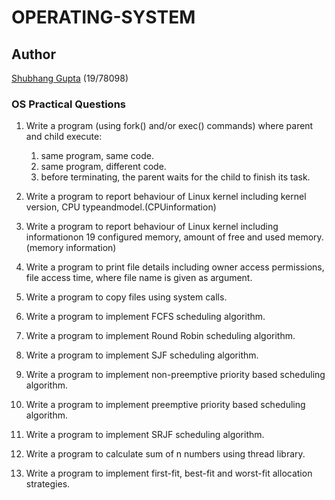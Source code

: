 # OPERATING-SYSTEM

## Author

[Shubhang Gupta](https://github.com/jarvis-1805) (19/78098)

### OS Practical Questions

1. Write a program (using fork() and/or exec() commands) where parent and child execute:
    1. same program, same code.
    2. same program, different code.
    3. before terminating, the parent waits for the child to finish its task.

2. Write a program to report behaviour of Linux kernel including kernel version, CPU typeandmodel.(CPUinformation)

3. Write a program to report behaviour of Linux kernel including informationon 19 configured memory, amount of free and used memory. (memory information)

4. Write a program to print file details including owner access permissions, file access time, where file name is given as argument.

5. Write a program to copy files using system calls.

6. Write a program to implement FCFS scheduling algorithm.

7. Write a program to implement Round Robin scheduling algorithm.

8. Write a program to implement SJF scheduling algorithm.

9. Write a program to implement non-preemptive priority based scheduling algorithm.

10. Write a program to implement preemptive priority based scheduling algorithm.

11. Write a program to implement SRJF scheduling algorithm.

12. Write a program to calculate sum of n numbers using thread library.

13. Write a program to implement first-fit, best-fit and worst-fit allocation strategies.
